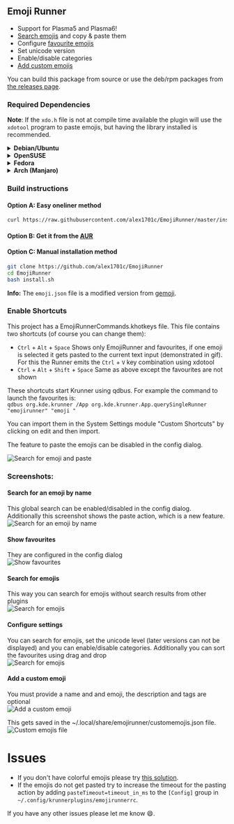 ## Emoji Runner

- Support for Plasma5 and Plasma6!
- [Search emojis](#user-content-search-for-an-emoji-by-name) and copy & paste them
- Configure [favourite emojis](#show-favourites)
- Set unicode version
- Enable/disable categories
- [Add custom emojis](#add-a-custom-emoji)

You can build this package from source or use the deb/rpm packages from [the releases page](https://github.com/alex1701c/EmojiRunner/releases).

### Required Dependencies

**Note**: If the `xdo.h` file is not at compile time available the plugin will use the `xdotool` program to paste emojis, 
but having the library installed is recommended.

<details>
<summary><b>Debian/Ubuntu</b></summary>

Plasma5:  
```bash install-ubuntu-plasma5
sudo apt install git cmake extra-cmake-modules build-essential gettext libkf5runner-dev qtdeclarative5-dev gettext libxdo-dev libkf5kcmutils-dev libkf5dbusaddons-bin
```
Plasma6:  
```bash install-ubuntu-plasma6
sudo apt install git cmake extra-cmake-modules build-essential gettext libkf6runner-dev libxdo-dev libkf6kcmutils-dev kf6-kdbusaddons
```

</details>

<details>
<summary><b>OpenSUSE</b></summary>

Plasma5:  
```bash install-opensuse-plasma5
sudo zypper install git cmake extra-cmake-modules ki18n-devel krunner-devel kconfigwidgets-devel kcmutils-devel gettext-tools xdotool-devel kdbusaddons-tools
```
Plasma6:  
```bash install-opensuse-plasma6
sudo zypper install git cmake kf6-extra-cmake-modules kf6-ki18n-devel kf6-krunner-devel gettext-tools xdotool-devel kf6-kconfigwidgets-devel kf6-kcmutils-devel kf6-kdbusaddons-tools
```

</details>

<details>
<summary><b>Fedora</b></summary>

Plasma5:  
```bash install-fedora-plasma5
sudo dnf install git cmake extra-cmake-modules kf5-ki18n-devel kf5-krunner-devel gettext xdotool kf5-kcmutils-devel
```
Plasma6:  
```bash install-fedora-plasma6
sudo dnf install git cmake extra-cmake-modules kf6-ki18n-devel kf6-krunner-devel kf6-kcmutils-devel gettext xdotool
```

</details>

<details>
<summary><b>Arch (Manjaro)</b></summary>

```bash
sudo pacman -S cmake extra-cmake-modules xdotool kcmutils
```
*This xdotool package includes the xdo.h file*

</details>

### Build instructions  

#### Option A: Easy oneliner method
 
```bash
curl https://raw.githubusercontent.com/alex1701c/EmojiRunner/master/install.sh | bash
```

#### Option B: Get it from the [AUR](https://aur.archlinux.org/packages/plasma6-runners-emojirunner)

#### Option C: Manual installation method

```bash
git clone https://github.com/alex1701c/EmojiRunner
cd EmojiRunner
bash install.sh
```

**Info:** The `emoji.json` file is a modified version from [gemoji](https://github.com/github/gemoji).

### Enable Shortcuts
This project has a EmojiRunnerCommands.khotkeys file.
This file contains two shortcuts (of course you can change them): 
- `Ctrl` + `Alt` + `Space` Shows only EmojiRunner and favourites,
if one emoji is selected it gets pasted to the current text input (demonstrated in gif).
For this the Runner emits the `Ctrl` + `V` key combination using xdotool
- `Ctrl` + `Alt` + `Shift` + `Space` Same as above except the favourites are not shown  

These shortcuts start Krunner using qdbus. For example the command to launch the favourites is:  
`qdbus org.kde.krunner /App org.kde.krunner.App.querySingleRunner "emojirunner" "emoji "`

You can import them in the System Settings module "Custom Shortcuts" by clicking on edit and then import.  
 
The feature to paste the emojis can be disabled in the config dialog.  

![Search for emoji and paste](https://raw.githubusercontent.com/alex1701c/Screenshots/master/EmojiRunner/paste_emoji.gif)

### Screenshots:

#### Search for an emoji by name
This global search can be enabled/disabled in the config dialog.  
Additionally this screenshot shows the paste action, which is a new feature.  
![Search for an emoji by name](https://raw.githubusercontent.com/alex1701c/Screenshots/master/EmojiRunner/global_search_with_actions.png)

#### Show favourites
They are configured in the config dialog  
![Show favourites](https://raw.githubusercontent.com/alex1701c/Screenshots/master/EmojiRunner/favourites.png)

#### Search for emojis
This way you can search for emojis without search results from other plugins  
![Search for emojis](https://raw.githubusercontent.com/alex1701c/Screenshots/master/EmojiRunner/search_with_prefix.png)  

#### Configure settings
You can search for emojis, set the unicode level (later versions can not be displayed) and you can enable/disable categories.
Additionally you can sort the favourites using drag and drop  
![Search for emojis](https://raw.githubusercontent.com/alex1701c/Screenshots/master/EmojiRunner/config.png)  

#### Add a custom emoji
You must provide a name and and emoji, the description and tags are optional  
![Add a custom emoji](https://raw.githubusercontent.com/alex1701c/Screenshots/master/EmojiRunner/enter_custom_emoji.png)  

This gets saved in the ~/.local/share/emojirunner/customemojis.json file.  
![Custom emojis file](https://raw.githubusercontent.com/alex1701c/Screenshots/master/EmojiRunner/custom_emojis_file.png)    

# Issues 
- If you don't have colorful emojis please try [this solution](https://github.com/alex1701c/EmojiRunner/issues/1/).
- If the emojis do not get pasted try to increase the timeout for the pasting action by adding `pasteTimeout=timeout_in_ms` to the `[Config]` group in `~/.config/krunnerplugins/emojirunnerrc`.

If you have any other issues please let me know 😄.
 
